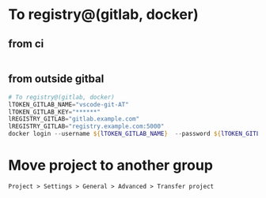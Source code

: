 # To registry@(gitlab, docker)
## from ci
```powershell
```

## from outside gitbal
```powershell
# To registry@(gitlab, docker)
lTOKEN_GITLAB_NAME="vscode-git-AT"
lTOKEN_GITLAB_KEY="******"
lREGISTRY_GITLAB="gitlab.example.com"
lREGISTRY_GITLAB="registry.example.com:5000"
docker login --username ${lTOKEN_GITLAB_NAME}  --password ${lTOKEN_GITLAB_KEY} ${lREGISTRY_GITLAB}
```

# Move project to another group

```shell
Project > Settings > General > Advanced > Transfer project  
```
